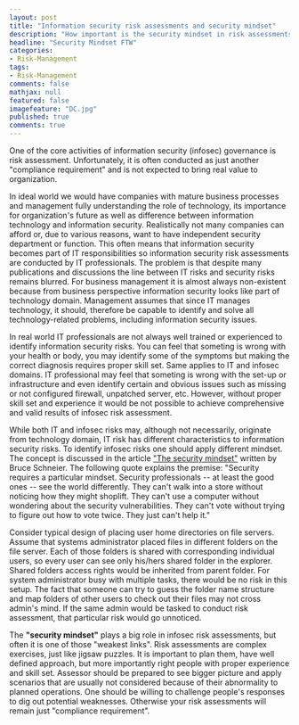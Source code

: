 ```yaml
---
layout: post
title: "Information security risk assessments and security mindset"
description: "How important is the security mindset in risk assessments"
headline: "Security Mindset FTW"
categories: 
- Risk-Management 
tags: 
- Risk-Management
comments: false
mathjax: null
featured: false
imagefeature: "DC.jpg"
published: true
comments: true
---
```

One of the core activities of information security (infosec) governance is risk assessment. Unfortunately, it is often conducted as just another "compliance requirement" and is not expected to bring real value to organization. 

In ideal world we would have companies with mature business processes and management fully understanding the role of technology, its importance for organization's future as well as difference between information technology and information security. Realistically not many companies can afford or, due to various reasons, want to have independent security department or function. This often means that information security becomes part of IT responsibilities so information security risk assessments are conducted by IT professionals. The problem is that despite many publications and discussions the line between IT risks and security risks remains blurred. For business management it is almost always non-existent because from business perspective information security looks like part of technology domain. Management assumes that since IT manages technology, it should, therefore be capable to identify and solve all technology-related problems, including information security issues. 

In real world IT professionals are not always well trained or experienced to identify information security risks. You can feel that someting is wrong with your health or body, you may identify some of the symptoms but making the correct diagnosis requires proper skill set. Same applies to IT and infosec domains. IT professional may feel that someting is wrong with the set-up or infrastructure and even identify certain and obvious issues such as missing or not configured firewall, unpatched server, etc. However, without proper skill set and experience it would be not possible to achieve comprehensive and valid results of infosec risk assessment. 

While both IT and infosec risks may, although not necessarily, originate from technology domain, IT risk has different characteristics to information security risks. To identify infosec risks one should apply different mindset. The concept is discussed in the article ["The security mindset"](https://www.schneier.com/blog/archives/2008/03/the_security_mi_1.html) written by Bruce Schneier. The following quote explains the premise: "Security requires a particular mindset. Security professionals -- at least the good ones -- see the world differently. They can't walk into a store without noticing how they might shoplift. They can't use a computer without wondering about the security vulnerabilities. They can't vote without trying to figure out how to vote twice. They just can't help it." 

Consider typical design of placing user home directories on file servers. Assume that systems administrator placed files in different folders on the file server. Each of those folders is shared with corresponding individual users, so every user can see only his/hers shared folder in the explorer. Shared folders access rights would be inherited from parent folder. For system administrator busy with multiple tasks, there would be no risk in this setup. The fact that someone can try to guess the folder name structure and map folders of other users to check out their files may not cross admin's mind. If the same admin would be tasked to conduct risk assessment, that particular risk would go unnoticed. 

The **"security mindset"** plays a big role in infosec risk assessments, but often it is one of those "weakest links". Risk assessments are complex exercises, just like jigsaw puzzles. It is important to plan them, have well defined approach, but more importantly right people with proper experience and skill set. Assessor should be prepared to see bigger picture and apply scenarios that are usually not considered because of their abnormality to planned operations. One should be willing to challenge people's responses to dig out potential weaknesses. Otherwise your risk assessments will remain just "compliance requirement".
